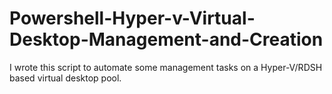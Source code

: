 # Powershell-Hyper-v-Virtual-Desktop-Management-and-Creation
I wrote this script to automate some management tasks on a Hyper-V/RDSH based virtual desktop pool.
